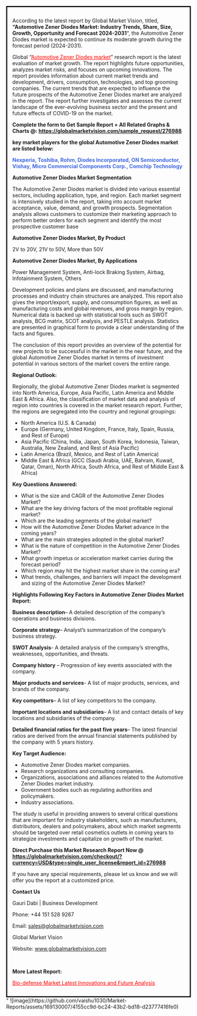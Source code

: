<div style='border: 3px solid black; padding: 1em;'>

According to the latest report by Global Market Vision, titled, <strong>“Automotive Zener Diodes Market: Industry Trends, Share, Size, Growth, Opportunity and Forecast 2024-2031</strong>“, the Automotive Zener Diodes market is expected to continue its moderate growth during the forecast period (2024-2031).

Global “<a style='color: #ff0000;' href='https://globalmarketvision.com/reports/global-automotive-zener-diodes-market/276988'>Automotive Zener Diodes market</a>” research report is the latest evaluation of market growth. The report highlights future opportunities, analyzes market risks, and focuses on upcoming innovations. The report provides information about current market trends and development, drivers, consumption, technologies, and top grooming companies. The current trends that are expected to influence the future prospects of the Automotive Zener Diodes market are analyzed in the report. The report further investigates and assesses the current landscape of the ever-evolving business sector and the present and future effects of COVID-19 on the market.

<strong>Complete the form to Get Sample Report + All Related Graphs &amp; Charts @: <a style='color: #ff0000;' href='https://globalmarketvision.com/sample_request/276988?utm_source=linkedinPulse&utm_medium=SN&utm_campaign=SN'><strong>https://globalmarketvision.com/sample_request/276988</strong></a></strong>

<strong>key market players for the global Automotive Zener Diodes market are listed below:</strong>

<strong style='color: #4169e1;'>Nexperia, Toshiba, Rohm, Diodes Incorporated, ON Semiconductor, Vishay, Micro Commercial Components Corp., Comchip Technology</strong>

<strong>Automotive Zener Diodes Market Segmentation</strong>

The Automotive Zener Diodes market is divided into various essential sectors, including application, type, and region. Each market segment is intensively studied in the report, taking into account market acceptance, value, demand, and growth prospects. Segmentation analysis allows customers to customize their marketing approach to perform better orders for each segment and identify the most prospective customer base

<strong>Automotive Zener Diodes Market, By Product</strong>

2V to 20V, 21V to 50V, More than 50V

<strong>Automotive Zener Diodes Market, By Applications</strong>

Power Management System, Anti-lock Braking System, Airbag, Infotainment System, Others

Development policies and plans are discussed, and manufacturing processes and industry chain structures are analyzed. This report also gives the import/export, supply, and consumption figures, as well as manufacturing costs and global revenues, and gross margin by region. Numerical data is backed up with statistical tools such as SWOT analysis, BCG matrix, SCOT analysis, and PESTLE analysis. Statistics are presented in graphical form to provide a clear understanding of the facts and figures.

The conclusion of this report provides an overview of the potential for new projects to be successful in the market in the near future, and the global Automotive Zener Diodes market in terms of investment potential in various sectors of the market covers the entire range.

<strong>Regional Outlook:</strong>

Regionally, the global Automotive Zener Diodes market is segmented into North America, Europe, Asia Pacific, Latin America and Middle East &amp; Africa. Also, the classification of market data and analysis of region into countries is covered in the market research report. Further, the regions are segregated into the country and regional groupings:
<ul>
  <li>North America (U.S. &amp; Canada)</li>
  <li>Europe (Germany, United Kingdom, France, Italy, Spain, Russia, and Rest of Europe)</li>
  <li>Asia Pacific (China, India, Japan, South Korea, Indonesia, Taiwan, Australia, New Zealand, and Rest of Asia Pacific)</li>
  <li>Latin America (Brazil, Mexico, and Rest of Latin America)</li>
  <li>Middle East &amp; Africa (GCC (Saudi Arabia, UAE, Bahrain, Kuwait, Qatar, Oman), North Africa, South Africa, and Rest of Middle East &amp; Africa)</li>
</ul>
<strong>Key Questions Answered:</strong>
<ul>
  <li>What is the size and CAGR of the Automotive Zener Diodes Market?</li>
  <li>What are the key driving factors of the most profitable regional market?</li>
  <li>Which are the leading segments of the global market?</li>
  <li>How will the Automotive Zener Diodes Market advance in the coming years?</li>
  <li>What are the main strategies adopted in the global market?</li>
  <li>What is the nature of competition in the Automotive Zener Diodes Market?</li>
  <li>What growth impetus or acceleration market carries during the forecast period?</li>
  <li>Which region may hit the highest market share in the coming era?</li>
  <li>What trends, challenges, and barriers will impact the development and sizing of the Automotive Zener Diodes Market?</li>
</ul>
<strong>Highlights Following Key Factors in Automotive Zener Diodes Market Report:</strong>

<strong>Business description</strong>– A detailed description of the company’s operations and business divisions.

<strong>Corporate strategy</strong>– Analyst’s summarization of the company’s business strategy.

<strong>SWOT Analysis</strong>- A detailed analysis of the company’s strengths, weaknesses, opportunities, and threats.

<strong>Company history</strong> – Progression of key events associated with the company.

<strong>Major products and services</strong>- A list of major products, services, and brands of the company.

<strong>Key competitors</strong>– A list of key competitors to the company.

<strong>Important locations and subsidiaries</strong>– A list and contact details of key locations and subsidiaries of the company.

<strong>Detailed financial ratios for the past five years</strong>– The latest financial ratios are derived from the annual financial statements published by the company with 5 years history.

<strong>Key Target Audience:</strong>
<ul>
  <li>Automotive Zener Diodes market companies.</li>
  <li>Research organizations and consulting companies.</li>
  <li>Organizations, associations and alliances related to the Automotive Zener Diodes market industry.</li>
  <li>Government bodies such as regulating authorities and policymakers.</li>
  <li>Industry associations.</li>
</ul>
The study is useful in providing answers to several critical questions that are important for industry stakeholders, such as manufacturers, distributors, dealers and policymakers, about which market segments should be targeted over retail cosmetics outlets in coming years to strategize investments and capitalize on growth of the market.

<strong>Direct Purchase this Market Research Report Now @ </strong><strong><a style='color: #ff0000;' href='https://globalmarketvision.com/checkout/?currency=USD&type=single_user_license&report_id=276988?utm_source=linkedinPulse&utm_medium=SN&utm_campaign=SN'><strong>https://globalmarketvision.com/checkout/?currency=USD&type=single_user_license&report_id=276988</strong></a></strong>

If you have any special requirements, please let us know and we will offer you the report at a customized price.
<p id='ember58' class='ember-view reader-content-blocks__paragraph'><strong>Contact Us</strong></p>
<p id='ember59' class='ember-view reader-content-blocks__paragraph'>Gauri Dabi | Business Development</p>
<p id='ember60' class='ember-view reader-content-blocks__paragraph'>Phone: +44 151 528 9267</p>
Email: <a href='mailto:sales@globalmarketvision.com'>sales@globalmarketvision.com</a>

Global Market Vision

Website: <a href='http://www.globalmarketvision.com'>www.globalmarketvision.com</a>

&nbsp;

<strong>More Latest Report:</strong>

<a style='color: #ff0000;' href='https://medium.com/@namratasonawane27/bio-defense-market-latest-innovations-and-future-analysis-5916f42cc18d'>Bio-defense Market Latest Innovations and Future Analysis</a>

</div>"
![image](https://github.com/vaishu1030/Market-Reports/assets/169130007/4155cc9d-bc24-43b2-bd18-d23777416fe0)
